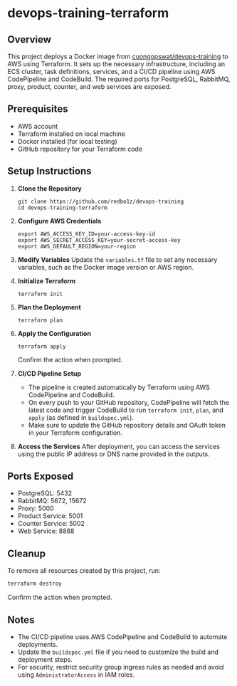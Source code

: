 # devops-training-terraform

## Overview
This project deploys a Docker image from [cuongopswat/devops-training](https://hub.docker.com/r/cuongopswat/devops-training) to AWS using Terraform. It sets up the necessary infrastructure, including an ECS cluster, task definitions, services, and a CI/CD pipeline using AWS CodePipeline and CodeBuild. The required ports for PostgreSQL, RabbitMQ, proxy, product, counter, and web services are exposed.

## Prerequisites
- AWS account
- Terraform installed on local machine
- Docker installed (for local testing)
- GitHub repository for your Terraform code

## Setup Instructions

1. **Clone the Repository**
   ```
   git clone https://github.com/redbo1z/devops-training
   cd devops-training-terraform
   ```

2. **Configure AWS Credentials**
   ```
   export AWS_ACCESS_KEY_ID=your-access-key-id
   export AWS_SECRET_ACCESS_KEY=your-secret-access-key
   export AWS_DEFAULT_REGION=your-region
   ```

3. **Modify Variables**
   Update the `variables.tf` file to set any necessary variables, such as the Docker image version or AWS region.

4. **Initialize Terraform**
   ```
   terraform init
   ```

5. **Plan the Deployment**
   ```
   terraform plan
   ```

6. **Apply the Configuration**
   ```
   terraform apply
   ```
   Confirm the action when prompted.

7. **CI/CD Pipeline Setup**
   - The pipeline is created automatically by Terraform using AWS CodePipeline and CodeBuild.
   - On every push to your GitHub repository, CodePipeline will fetch the latest code and trigger CodeBuild to run `terraform init`, `plan`, and `apply` (as defined in `buildspec.yml`).
   - Make sure to update the GitHub repository details and OAuth token in your Terraform configuration.

8. **Access the Services**
   After deployment, you can access the services using the public IP address or DNS name provided in the outputs.

## Ports Exposed
- PostgreSQL: 5432
- RabbitMQ: 5672, 15672
- Proxy: 5000
- Product Service: 5001
- Counter Service: 5002
- Web Service: 8888

## Cleanup
To remove all resources created by this project, run:
```sh
terraform destroy
```
Confirm the action when prompted.

## Notes
- The CI/CD pipeline uses AWS CodePipeline and CodeBuild to automate deployments.
- Update the `buildspec.yml` file if you need to customize the build and deployment steps.
- For security, restrict security group ingress rules as needed and avoid using `AdministratorAccess` in IAM roles.

